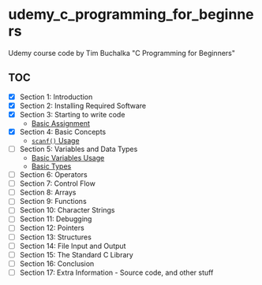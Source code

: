 # udemy_c_programming_for_beginners

Udemy course code by Tim Buchalka "C Programming for Beginners"

## TOC

- [x] Section 1: Introduction
- [x] Section 2: Installing Required Software
- [x] Section 3: Starting to write code
    - [Basic Assignment](src/section3/assignment.c)
- [x] Section 4: Basic Concepts
    - [`scanf()` Usage](src/section4/scanf_usage.c)
- [ ] Section 5: Variables and Data Types
    - [Basic Variables Usage](src/section5/basic_variables_usage.c)
    - [Basic Types](src/section5/basic_types.c)
- [ ] Section 6: Operators
- [ ] Section 7: Control Flow
- [ ] Section 8: Arrays
- [ ] Section 9: Functions
- [ ] Section 10: Character Strings
- [ ] Section 11: Debugging
- [ ] Section 12: Pointers
- [ ] Section 13: Structures
- [ ] Section 14: File Input and Output
- [ ] Section 15: The Standard C Library
- [ ] Section 16: Conclusion
- [ ] Section 17: Extra Information - Source code, and other stuff
